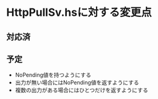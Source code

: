 HttpPullSv.hsに対する変更点
===========================

対応済
------

予定
----

* NoPending値を持つようにする
* 出力が無い場合にはNoPending値を返すようにする
* 複数の出力がある場合にはひとつだけを返すようにする
